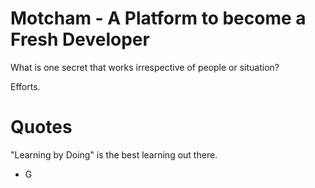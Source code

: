 # Motcham - A Platform to become a Fresh Developer
What is one secret that works irrespective of people or situation?

Efforts.

# Quotes
"Learning by Doing" is the best learning out there.

- G